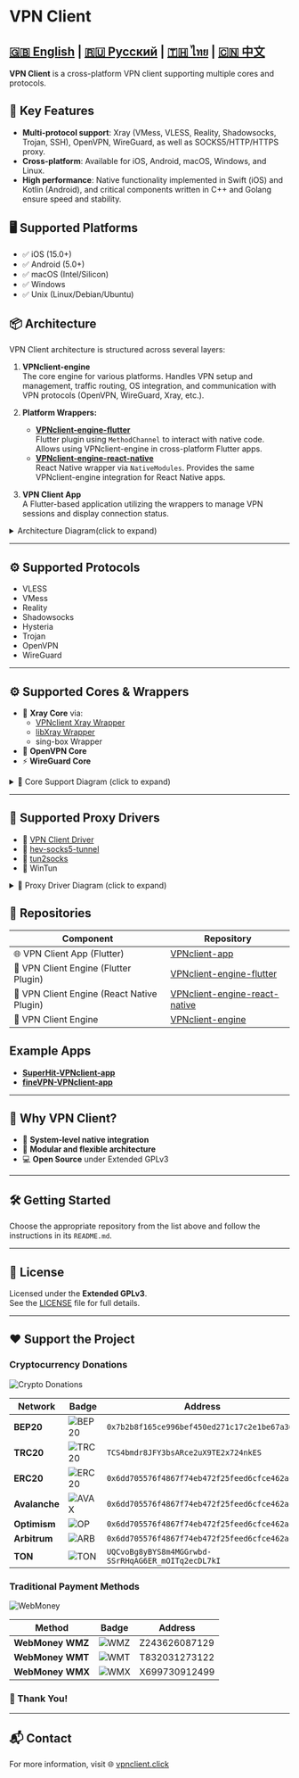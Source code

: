 # VPN Client

[🇬🇧 English](README.md) | [🇷🇺 Русский](README_ru.md) | [🇹🇭 ไทย](README_th.md) | [🇨🇳 中文](README_zh.md)
---

**VPN Client** is a cross-platform VPN client supporting multiple cores and protocols.

## 🚀 Key Features

- **Multi-protocol support**: Xray (VMess, VLESS, Reality, Shadowsocks, Trojan, SSH), OpenVPN, WireGuard, as well as SOCKS5/HTTP/HTTPS proxy.
- **Cross-platform**: Available for iOS, Android, macOS, Windows, and Linux.
- **High performance**: Native functionality implemented in Swift (iOS) and Kotlin (Android), and critical components written in C++ and Golang ensure speed and stability.

## 🖥️ Supported Platforms

- ✅ iOS (15.0+)
- ✅ Android (5.0+) 
- ✅ macOS (Intel/Silicon)
- ✅ Windows  
- ✅ Unix (Linux/Debian/Ubuntu)

## 📦 Architecture

VPN Client architecture is structured across several layers:

1. **VPNclient-engine**  
   The core engine for various platforms. Handles VPN setup and management, traffic routing, OS integration, and communication with VPN protocols (OpenVPN, WireGuard, Xray, etc.).

2. **Platform Wrappers:**
   - **[VPNclient-engine-flutter](https://github.com/VPNclient/VPNclient-engine-flutter)**  
     Flutter plugin using `MethodChannel` to interact with native code. Allows using VPNclient-engine in cross-platform Flutter apps.
   - **[VPNclient-engine-react-native](https://github.com/VPNclient/VPNclient-engine-flutter)**  
     React Native wrapper via `NativeModules`. Provides the same VPNclient-engine integration for React Native apps.

3. **VPN Client App**  
   A Flutter-based application utilizing the wrappers to manage VPN sessions and display connection status.

<details>
<summary>Architecture Diagram(click to expand)</summary>
   
```mermaid
graph TD
  style A fill:#f9d5e5
  A[VPNclient App] --> Z{UI Framework}

  Z -->|Flutter| B[Flutter Plugin]
  Z -->|React Native| C[React Native Plugin]
  Z -->|Native| D[Swift/Kotlin/C++]

  style B fill:#eeac99
  style C fill:#eeac99
  style D fill:#eeac99

  B --> E[VPNclient Engine]
  C --> E
  D --> E

  style E fill:#fbc4ab

  E --> F[iOS]
  E --> G[Android]
  E --> H[macOS]
  E --> I[Windows]
  E --> J[Linux]
```

</details>

---

## ⚙️ Supported Protocols

- VLESS
- VMess
- Reality
- Shadowsocks
- Hysteria
- Trojan
- OpenVPN
- WireGuard

---

## ⚙️ Supported Cores & Wrappers

- 🔌 **Xray Core** via:
  - [VPNclient Xray Wrapper](https://github.com/VPNclient/VPNclient-xray-wrapper)
  - [libXray Wrapper](https://github.com/VPNclient/VPNclient-libXray)
  - sing-box Wrapper
- 🔐 **OpenVPN Core**
- ⚡ **WireGuard Core**
  
<details>
<summary>🧠 Core Support Diagram (click to expand)</summary>

```mermaid
graph TD
  style A fill:#fbc4ab
  A[VPNclient Engine] --> B{Cores}
  style B fill:#fef9c3

  %% Wrappers
  B --> C[VPNclient Xray Wrapper]
  B --> D[libXray Wrapper]
  B --> E[sing-box Wrapper]
  style C fill:#a0c4ff
  style D fill:#a0c4ff
  style E fill:#a0c4ff

  %% Xray Core
  C --> H[Xray Core]
  D --> H[Xray Core]
  E --> H[Xray Core]
  style H fill:#a0c4ff

  %% Xray Protocols 
  H --> H1[VLESS]
  H --> H2[VMess]
  H --> H3[Reality]
  H --> H4[Shadowsocks]
  H --> H5[Hysteria]
  H --> H6[Trojan]
  style H1 fill:#a0c4ff
  style H2 fill:#a0c4ff
  style H3 fill:#a0c4ff
  style H4 fill:#a0c4ff
  style H5 fill:#a0c4ff
  style H6 fill:#a0c4ff

  %% OpenVPN Core
  B --> F[OpenVPN Core]
  F --> F1[OpenVPN]
  style F fill:#d0f4de
  style F1 fill:#d0f4de

  %% WireGuard Core
  B --> G[WireGuard Core]
  G --> G1[WireGuard]
  style G fill:#ffc6ff
  style G1 fill:#ffc6ff
```

</details>

---

## 🧦 Supported Proxy Drivers

- 🧦 [VPN Client Driver](https://github.com/VPNclient/VPNclient-driver)
- 🧦 [hev-socks5-tunnel](https://github.com/VPNclient/VPNclient-hev-socks5-tunnel)
- 🧦 [tun2socks](https://github.com/VPNclient/VPNclient-tun2socks)
- 🧦 WinTun

<details>
<summary>🧵 Proxy Driver Diagram (click to expand)</summary>

```mermaid
graph TD
  style A fill:#fbc4ab
  A[VPNclient Engine] --> B{Proxy }
  style B fill:#fef9c3

  B --> C[VPN Client Driver]
  B --> D[hev-socks5-tunnel]
  B --> E[tun2socks]
  B --> F[WinTun]

  style C fill:#caffbf
  style D fill:#a0c4ff
  style E fill:#ffc6ff
  style F fill:#ffd6a5
```

</details>

## 📂 Repositories

| Component | Repository |
|----------|------------|
| 🌐 VPN Client App (Flutter) | [VPNclient-app](https://github.com/VPNclient/VPNclient-app) |
| 📱 VPN Client Engine (Flutter Plugin) | [VPNclient-engine-flutter](https://github.com/VPNclient/VPNclient-engine-flutter) |
| 📱 VPN Client Engine (React Native Plugin) | [VPNclient-engine-react-native](https://github.com/VPNclient/VPNclient-engine-react-native) |
| 🤖 VPN Client Engine | [VPNclient-engine](https://github.com/VPNclient/VPNclient-engine) |

## Example Apps

- **[SuperHit-VPNclient-app](https://github.com/VPNclient/SuperHit-VPNclient-app)**
- **[fineVPN-VPNclient-app](https://github.com/VPNclient/fineVPN-VPNclient-app)**

---

## 💪 Why VPN Client?

- 🔧 **System-level native integration**  
- 🧩 **Modular and flexible architecture**  
- 💻 **Open Source** under Extended GPLv3

---

## 🛠 Getting Started

Choose the appropriate repository from the list above and follow the instructions in its `README.md`.

---

## 📄 License

Licensed under the **Extended GPLv3**.  
See the [LICENSE](LICENSE.md) file for full details.

---

## ❤️ Support the Project

### Cryptocurrency Donations
![Crypto Donations](https://img.shields.io/badge/Accepting-8%2B%20Cryptos-orange)

| Network       | Badge | Address                                      |
|---------------|-------|---------------------------------------------|
| **BEP20**     | ![BEP20](https://img.shields.io/badge/BEP20-Compatible-blue) | `0x7b2b8f165ce996bef450ed271c17c2e1be67a361` |
| **TRC20**     | ![TRC20](https://img.shields.io/badge/TRC20-Compatible-blue) | `TCS4bmdr8JFY3bsARce2uX9TE2x724nkES` |
| **ERC20**     | ![ERC20](https://img.shields.io/badge/ERC20-Compatible-blue) | `0x6dd705576f4867f74eb472f25feed6cfce462ac7` |
| **Avalanche** | ![AVAX](https://img.shields.io/badge/Avalanche-Compatible-orange) | `0x6dd705576f4867f74eb472f25feed6cfce462ac7` |
| **Optimism**  | ![OP](https://img.shields.io/badge/Optimism-Compatible-red) | `0x6dd705576f4867f74eb472f25feed6cfce462ac7` |
| **Arbitrum**  | ![ARB](https://img.shields.io/badge/Arbitrum-Compatible-blue) | `0x6dd705576f4867f74eb472f25feed6cfce462ac7` |
| **TON**       | ![TON](https://img.shields.io/badge/TON-Compatible-blue) | `UQCvoBg8yBYS8m4MGGrwbd-SSrRHqAG6ER_mOITq2ecDL7kI` |

### Traditional Payment Methods
![WebMoney](https://img.shields.io/badge/WebMoney-Supported-green)

| Method        | Badge | Address                                  |
|---------------|-------|-----------------------------------------|
| **WebMoney WMZ**  | ![WMZ](https://img.shields.io/badge/WMZ-Compatible-blue) | Z243626087129 |
| **WebMoney WMT**  | ![WMT](https://img.shields.io/badge/WMT-Compatible-blue) | T832031273122 |
| **WebMoney WMX**  | ![WMX](https://img.shields.io/badge/WMX-Compatible-blue) | X699730912499 |

### 🙏 Thank You!

---

## 📬 Contact

For more information, visit 🌐 [vpnclient.click](https://vpnclient.click)














